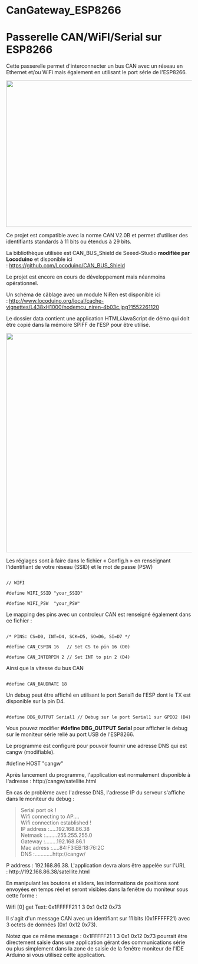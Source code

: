 # CanGateway_ESP8266
<h1>Passerelle CAN/WiFI/Serial sur ESP8266</h1>
<p>Cette passerelle permet d'interconnecter un bus CAN avec un réseau en Ethernet et/ou WiFi mais également en utilisant le port série de l'ESP8266.</p>
<p><img src="http://www.locoduino.org/local/cache-vignettes/L500xH326/locoduino_wifi_can-gatewayesp8266_nirenmcp2515_dsc6798-33ae1.jpg?1548598275"  height="398" width="610"></p></p>
<p>Ce projet est compatible avec la norme CAN V2.0B et permet d'utiliser des identifiants standards à 11 bits ou étendus à 29 bits.</p>
<p>La bibliothèque utilisée est CAN_BUS_Shield de Seeed-Studio <strong>modifiée par Locoduino</strong> et disponible ici : <a href="https://github.com/Locoduino/CAN_BUS_Shield">https://github.com/Locoduino/CAN_BUS_Shield</a></p>
<p>Le projet est encore en cours de développement mais néanmoins opérationnel.</p>
<p>Un schéma de câblage avec un module NiRen est disponible ici : <a href="http://www.locoduino.org/local/cache-vignettes/L438xH1000/nodemcu_niren-4b03c.jpg?1552261120" rel="nofollow">http://www.locoduino.org/local/cache-vignettes/L438xH1000/nodemcu_niren-4b03c.jpg?1552261120</a></p>
<p>Le dossier data contient une application HTML/JavaScript de démo qui doit être copié dans la mémoire SPIFF de l'ESP pour être utilisé.</p>

<p><img src="http://www.locoduino.org/local/cache-vignettes/L610xH596/ecran_reglage_satellites_01-1-43103.png?1548598657" height="596" width="610"></p>


<p>Les réglages sont à faire dans le fichier « Config.h » en renseignant l'identifiant de votre réseau (SSID) et le mot de passe (PSW)</p>
<p>
<code>
// WIFI<br>
#define WIFI_SSID "your_SSID"<br>
#define WIFI_PSW  "your_PSW"
</code></p>
<p>Le mapping des pins avec un controleur CAN est renseigné également dans ce fichier :</p>
<p>
<code>
/* PINS: CS=D0, INT=D4, SCK=D5, SO=D6, SI=D7 */<br>
#define CAN_CSPIN 16   // Set CS to pin 16 (D0)<br>
#define CAN_INTERPIN 2 // Set INT to pin 2 (D4)
</code></p>

<p>Ainsi que la vitesse du bus CAN</p>
<p><code>
#define CAN_BAUDRATE 18
</code></p>

<p>Un debug peut être affiché en utilisant le port Serial1 de l'ESP dont le TX est disponible sur la pin D4.</p>

<p>
<code>
#define DBG_OUTPUT Serial1 // Debug sur le port Serial1 sur GPIO2 (D4)
</code>
</p>
<p>Vous pouvez modifier <strong>#define DBG_OUTPUT Serial</strong> pour afficher le debug sur le moniteur série relié au port USB de l'ESP8266.</p>
<p>Le programme est configuré pour pouvoir fournir une adresse DNS qui est cangw (modifiable).</p>
<p>#define HOST "cangw"</p>
<p>Après lancement du programme, l'application est normalement disponible à l'adresse : http://cangw/satellite.html</p>
<p>En cas de problème avec l'adresse DNS, l'adresse IP du serveur s'affiche dans le moniteur du debug :</p>
<blockquote>
<p>Serial port ok !<br>
Wifi connecting to AP....<br>
Wifi connection established !<br>
IP address :.....192.168.86.38<br>
Netmask :........255.255.255.0<br>
Gateway :........192.168.86.1<br>
Mac adress :.....84:F3:EB:18:76:2C<br>
DNS :............http://cangw/</p>
</blockquote>
<p>P address : 192.168.86.38. L'application devra alors être appelée sur l'URL : http://192.168.86.38/satellite.html</p>
<p>En manipulant les boutons et sliders, les informations de positions sont envoyées en temps réel et seront visibles dans la fenêtre du moniteur sous cette forme :</p>
<p>Wifi [0] get Text: 0x1FFFFF21 1 3 0x1 0x12 0x73</p>
<p>Il s'agit  d'un message CAN avec un identifiant sur 11 bits (0x1FFFFF21) avec 3 octets de données (0x1 0x12 0x73).</p>
<p>Notez que ce même message : 0x1FFFFF21 1 3 0x1 0x12 0x73 pourrait être directement saisie dans une application gérant des communications    série ou plus simplement dans la zone de saisie de la fenêtre moniteur de l'IDE Arduino si vous utilisez cette application.</p>
